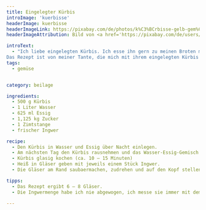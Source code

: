 ```yaml
---
title: Eingelegter Kürbis
introImage: 'kuerbisse'
headerImage: kuerbisse
headerImageLink: https://pixabay.com/de/photos/k%C3%BCrbisse-gelb-gem%C3%BCse-nahrungsmittel-457716/
headerImageAttribution: Bild von <a href='https://pixabay.com/de/users/127071-127071/?utm_source=link-attribution&amp;utm_medium=referral&amp;utm_campaign=image&amp;utm_content=457716'>Frauke Feind</a> auf <a href='https://pixabay.com/de/?utm_source=link-attribution&amp;utm_medium=referral&amp;utm_campaign=image&amp;utm_content=457716'>Pixabay</a>

introText:
  - "Ich liebe eingelegten Kürbis. Ich esse ihn gern zu meinen Broten mittags. Übrigens sind alle Zutatenmengen ernst gemeint, auch die große Zuckermenge.
Das Rezept ist von meiner Tante, die mich mit ihrem eingelegten Kürbis süchtig gemacht hat !"
tags:
  - gemüse


category: beilage

ingredients:
  - 500 g Kürbis
  - 1 Liter Wasser
  - 625 ml Essig
  - 1,125 kg Zucker
  - 1 Zimtstange
  - frischer Ingwer

recipe:
  - Den Kürbis in Wasser und Essig über Nacht einlegen.
  - Am nächsten Tag den Kürbis rausnehmen und das Wasser-Essig-Gemisch mit Zucker, Zimt und Ingwer aufkochen, dann den Kürbis zugeben.
  - Kürbis glasig kochen (ca. 10 – 15 Minuten)
  - Heiß in Gläser geben mit jeweils einem Stück Ingwer.
  - Die Gläser am Rand saubaermachen, zudrehen und auf den Kopf stellen, bis der Inhalt ausgekühlt ist.

tipps:
  - Das Rezept ergibt 6 – 8 Gläser.
  - Die Ingwermenge habe ich nie abgewogen, ich messe sie immer mit dem Messer ab. Da ich die ungefähre Menge der zu erwartenden Gläser kenne, schäle ich den Ingwer und schneide dann für jedes Glas ein etwa daumendickes Stück Ingwer ab. [Man kann dann noch zur Sicherheit zwei Stücke zusätzlich hinzugeben, mehr aber nicht.]

---
```


